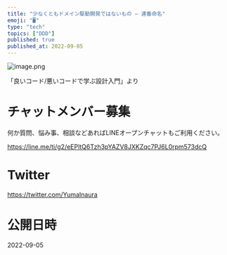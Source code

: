 ```yaml
---
title: "少なくともドメイン駆動開発ではないもの – 連番命名"
emoji: "🖥"
type: "tech"
topics: ["DDD"]
published: true
published_at: 2022-09-05
---
```


![image.png](https://qiita-image-store.s3.ap-northeast-1.amazonaws.com/0/89618/cdba7e79-51eb-aeb2-be1d-f00340feb87a.png)

「良いコード/悪いコードで学ぶ設計入門」より

# チャットメンバー募集


何か質問、悩み事、相談などあればLINEオープンチャットもご利用ください。

https://line.me/ti/g2/eEPltQ6Tzh3pYAZV8JXKZqc7PJ6L0rpm573dcQ


# Twitter

https://twitter.com/YumaInaura


# 公開日時

2022-09-05
